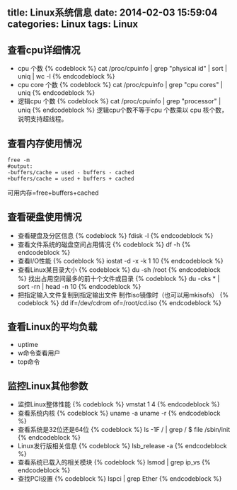 title: Linux系统信息
date: 2014-02-03 15:59:04
categories: Linux
tags: Linux
---
## 查看cpu详细情况

* cpu 个数
    {% codeblock %}
    cat /proc/cpuinfo | grep "physical id" | sort | uniq | wc -l
    {% endcodeblock %}
* cpu core 个数
    {% codeblock %}
    cat /proc/cpuinfo | grep "cpu cores" | uniq
    {% endcodeblock %}
* 逻辑cpu 个数
    {% codeblock %}
    cat /proc/cpuinfo | grep "processor" | uniq
    {% endcodeblock %}
    逻辑cpu个数不等于cpu 个数乘以 cpu 核个数，说明支持超线程。

<!-- more -->

## 查看内存使用情况

```
free -m
#output:
-buffers/cache = used - buffers - cached
+buffers/cache = used + buffers + cached
```
可用内存=free+buffers+cached

## 查看硬盘使用情况

* 查看硬盘及分区信息
    {% codeblock %}
    fdisk -l
    {% endcodeblock %}
* 查看文件系统的磁盘空间占用情况
    {% codeblock %}
    df -h
    {% endcodeblock %}
* 查看I/O性能
    {% codeblock %}
    iostat -d -x -k 1 10
    {% endcodeblock %}
* 查看Linux某目录大小
    {% codeblock %}
    du -sh /root
    {% endcodeblock %}
    找出占用空间最多的前十个文件或目录
    {% codeblock %}
    du -cks * | sort -rn | head -n 10
    {% endcodeblock %}
* 把指定输入文件复制到指定输出文件
    制作iso镜像时（也可以用mkisofs）
    {% codeblock %}
    dd if=/dev/cdrom of=/root/cd.iso
    {% endcodeblock %}

## 查看Linux的平均负载

* uptime
* w命令查看用户
* top命令

## 监控Linux其他参数
* 监控Linux整体性能
    {% codeblock %}
    vmstat 1 4
    {% endcodeblock %}
* 查看系统内核
    {% codeblock %}
    uname -a
    uname -r
    {% endcodeblock %}
* 查看系统是32位还是64位
    {% codeblock %}
    ls -1F / | grep / $
    file /sbin/init
    {% endcodeblock %}
* Linux发行版相关信息
    {% codeblock %}
    lsb_release -a
    {% endcodeblock %}
* 查看系统已载入的相关模块
    {% codeblock %}
    lsmod | grep ip_vs
    {% endcodeblock %}
* 查找PCI设置
    {% codeblock %}
    lspci | grep Ether
    {% endcodeblock %}
